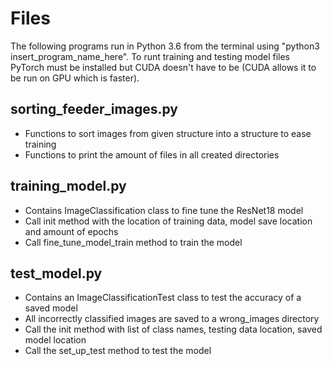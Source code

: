 # Files
The following programs run in Python 3.6 from the terminal using "python3 insert_program_name_here". 
To runt training and testing model files PyTorch must be installed but CUDA doesn't have to be (CUDA allows it to be run on GPU which is faster).
## sorting_feeder_images.py
* Functions to sort images from given structure into a structure to ease training
* Functions to print the amount of files in all created directories

## training_model.py
* Contains ImageClassification class to fine tune the ResNet18 model
* Call init method with the location of training data, model save location and amount of epochs
* Call fine_tune_model_train method to train the model 

## test_model.py
* Contains an ImageClassificationTest class to test the accuracy of a saved model
* All incorrectly classified images are saved to a wrong_images directory
* Call the init method with list of class names, testing data location, saved model location
* Call the set_up_test method to test the model
